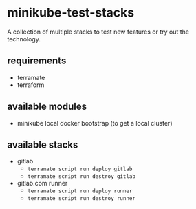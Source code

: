 # minikube-test-stacks

A collection of multiple stacks to test new features or try out the technology.

## requirements

- terramate
- terraform

## available modules

- minikube local docker bootstrap (to get a local cluster)

## available stacks

- gitlab
  - `terramate script run deploy gitlab`
  - `terramate script run destroy gitlab`
- gitlab.com runner
  - `terramate script run deploy runner`
  - `terramate script run destroy runner`
<!-- - tekton
  - gitlab webhook / eventlistener usecase -->


